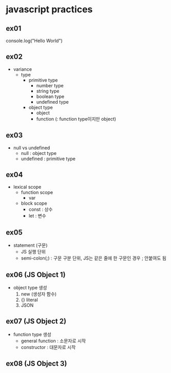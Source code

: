 # javascript practices

## ex01

console.log("Hello World")

## ex02

* variance
    * type
        * primitive type
            * number type
            * string type
            * boolean type
            * undefined type
        * object type
            * object
            * function (: function type이지만 object)

## ex03

* null vs undefined
    * null : object type
    * undefined : primitive type

## ex04

* lexical scope
    * function scope
        * var
    * block scope
        * const : 상수
        * let : 변수

## ex05

* statement (구문)
    * JS 실행 단위
    * semi-colon(;) : 구문 구분 단위, JS는 같은 줄에 한 구문인 경우 ; 안붙여도 됨

## ex06 (JS Object 1)

* object type 생성
    1. new (생성자 함수)
    2. {} literal
    3. JSON

## ex07 (JS Object 2)

* function type 생성
    * general function : 소문자로 시작
    * constructor : 대문자로 시작

## ex08 (JS Object 3)